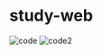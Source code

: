 # study-web

![code](https://user-images.githubusercontent.com/58683199/192308195-5b141b35-c4b4-4058-b151-87cfdfc2a04e.png)
![code2](https://user-images.githubusercontent.com/58683199/192308202-2dd9c21b-3d6c-43c8-b93b-4b1cd4fdee49.png)

